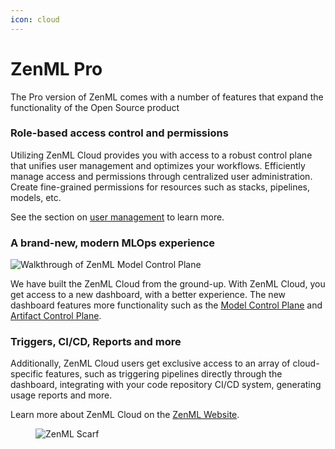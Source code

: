 ```yaml
---
icon: cloud
---
```


# ZenML Pro

The Pro version of ZenML comes with a number of features that expand the functionality of the Open Source product

### Role-based access control and permissions

Utilizing ZenML Cloud provides you with access to a robust control plane that unifies user management and optimizes your workflows. Efficiently manage access and permissions through centralized user administration. Create fine-grained permissions for resources such as stacks, pipelines, models, etc.

See the section on [user management](user-management.md) to learn more.

### A brand-new, modern MLOps experience

![Walkthrough of ZenML Model Control Plane](../../.gitbook/assets/mcp\_walkthrough.gif)

We have built the ZenML Cloud from the ground-up. With ZenML Cloud, you get access to a new dashboard, with a better experience. The new dashboard features more functionality such as the [Model Control Plane](../../user-guide/starter-guide/track-ml-models.md) and [Artifact Control Plane](../../user-guide/starter-guide/manage-artifacts.md).

### Triggers, CI/CD, Reports and more

Additionally, ZenML Cloud users get exclusive access to an array of cloud-specific features, such as triggering pipelines directly through the dashboard, integrating with your code repository CI/CD system, generating usage reports and more.

Learn more about ZenML Cloud on the [ZenML Website](https://zenml.io/cloud).

<figure><img src="https://static.scarf.sh/a.png?x-pxid=f0b4f458-0a54-4fcd-aa95-d5ee424815bc" alt="ZenML Scarf"><figcaption></figcaption></figure>
